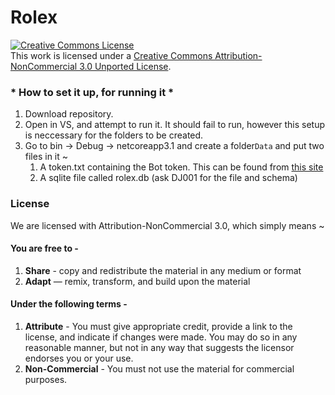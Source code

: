 # Rolex
<a rel="license" href="http://creativecommons.org/licenses/by-nc/3.0/"><img alt="Creative Commons License" style="border-width:0" src="https://i.creativecommons.org/l/by-nc/3.0/88x31.png" /></a><br />This work is licensed under a <a rel="license" href="http://creativecommons.org/licenses/by-nc/3.0/">Creative Commons Attribution-NonCommercial 3.0 Unported License</a>.
### * How to set it up, for running it * ###
1. Download repository.
2. Open in VS, and attempt to run it. It should fail to run, however this setup is neccessary for the folders to be created.
3. Go to bin -> Debug -> netcoreapp3.1 and create a folder`Data` and put two files in it ~
     1. A token.txt containing the Bot token. This can be found from [this site](https://discord.com/developers/applications/744766526225252435/bot)
     2. A sqlite file called rolex.db (ask DJ001 for the file and schema)

### License
We are licensed with Attribution-NonCommercial 3.0, which simply means ~    
#### You are free to -      
1. **Share** - copy and redistribute the material in any medium or format     
2. **Adapt** — remix, transform, and build upon the material     
#### Under the following terms -
1. **Attribute** - You must give appropriate credit, provide a link to the license, and indicate if changes were made. You may do so in any reasonable manner, but not in any way that suggests the licensor endorses you or your use.    
2. **Non-Commercial** - You must not use the material for commercial purposes.   


